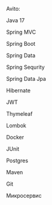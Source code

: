 Avito:

Java 17

Spring MVC

Spring Boot

Spring Data

Spring Sequrity

Spring Data Jpa

Hibernate

JWT

Thymeleaf

Lombok

Docker

JUnit

Postgres

Maven

Git

Микросервис
